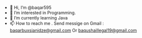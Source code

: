 - 👋 Hi, I’m @baqar595
- 👀 I’m interested in Programming.
- 🌱 I’m currently learning Java 
- 📫 How to reach me . Send messige on Gmail : baqarbuxsianidze@gmail.com Or baqushaillegal19@gmail.com


<!---
baqar595/baqar595 is a ✨ special ✨ repository because its `README.md` (this file) appears on your GitHub profile.
You can click the Preview link to take a look at your changes.
--->
